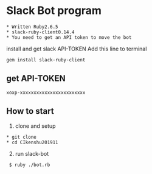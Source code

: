 # Slack Bot program

```
* Written Ruby2.6.5
* slack-ruby-client0.14.4
* You need to get an API token to move the bot
```

install and get slack API-TOKEN
  Add this line to terminal

```
gem install slack-ruby-client
```

## get API-TOKEN
```
xoxp-xxxxxxxxxxxxxxxxxxxxxxxx
```
## How to start

1. clone and setup

```
* git clone 
* cd CIkenshu201911
```

2. run slack-bot

```
 $ ruby ./bot.rb
```
